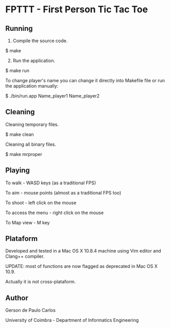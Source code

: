 FPTTT - First Person Tic Tac Toe
================================

Running
-------

1. Compile the source code.

  $ make

2. Run the application.

  $ make run

To change player's name you can change it directly into Makefile file or run
the application manually:

  $ ./bin/run.app Name_player1 Name_player2


Cleaning
--------

Cleaning temporary files.

  $ make clean

Cleaning all binary files.

  $ make mrproper


Playing
-------

To walk             - WASD keys (as a traditional FPS)

To aim              - mouse points (almost as a traditional FPS too)

To shoot            - left click on the mouse

To access the menu  - right click on the mouse

To Map view         - M key


Plataform
---------

Developed and tested in a Mac OS X 10.8.4 machine using Vim editor and Clang++
compiler.

UPDATE: most of functions are now flagged as deprecated in Mac OS X 10.9.

Actually it is not cross-plataform.


Author
------

Gerson de Paulo Carlos

University of Coimbra - Department of Informatics Engineering
